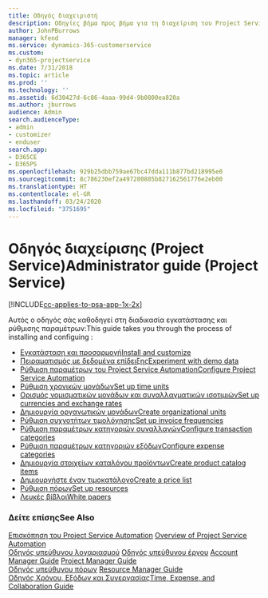 ```yaml
---
title: Οδηγός διαχειριστή
description: Οδηγίες βήμα προς βήμα για τη διαχείριση του Project Service
author: JohnPBurrows
manager: kfend
ms.service: dynamics-365-customerservice
ms.custom:
- dyn365-projectservice
ms.date: 7/31/2018
ms.topic: article
ms.prod: ''
ms.technology: ''
ms.assetid: 6d30427d-6c86-4aaa-99d4-9b0800ea820a
ms.author: jburrows
audience: Admin
search.audienceType:
- admin
- customizer
- enduser
search.app:
- D365CE
- D365PS
ms.openlocfilehash: 929b25dbb759ae67bc47dda111b877bd218995e0
ms.sourcegitcommit: 8c786230ef2a497280885b827162561776e2eb00
ms.translationtype: HT
ms.contentlocale: el-GR
ms.lasthandoff: 03/24/2020
ms.locfileid: "3751695"
---
```

# <a name="administrator-guide-project-service"></a><span data-ttu-id="3f40a-103">Οδηγός διαχείρισης (Project Service)</span><span class="sxs-lookup"><span data-stu-id="3f40a-103">Administrator guide (Project Service)</span></span>

[!INCLUDE[cc-applies-to-psa-app-1x-2x](../includes/cc-applies-to-psa-app-1x-2x.md)]

<span data-ttu-id="3f40a-104">Αυτός ο οδηγός σάς καθοδηγεί στη διαδικασία εγκατάστασης και ρύθμισης παραμέτρων:</span><span class="sxs-lookup"><span data-stu-id="3f40a-104">This guide takes you through the process of installing and configuing :</span></span>  
  
- [<span data-ttu-id="3f40a-105">Εγκατάσταση και προσαρμογή</span><span class="sxs-lookup"><span data-stu-id="3f40a-105">Install and customize</span></span>](install-customize.md)
- [<span data-ttu-id="3f40a-106">Πειραματισμός με δεδομένα επίδειξης</span><span class="sxs-lookup"><span data-stu-id="3f40a-106">Experiment with demo data</span></span>](use-demo-data.md)
- [<span data-ttu-id="3f40a-107">Ρύθμιση παραμέτρων του Project Service Automation</span><span class="sxs-lookup"><span data-stu-id="3f40a-107">Configure Project Service Automation</span></span>](configure.md)
- [<span data-ttu-id="3f40a-108">Ρύθμιση χρονικών μονάδων</span><span class="sxs-lookup"><span data-stu-id="3f40a-108">Set up time units</span></span>](set-up-time-units.md)
- [<span data-ttu-id="3f40a-109">Ορισμός νομισματικών μονάδων και συναλλαγματικών ισοτιμιών</span><span class="sxs-lookup"><span data-stu-id="3f40a-109">Set up currencies and exchange rates</span></span>](set-up-currencies-exchange-rates.md)
- [<span data-ttu-id="3f40a-110">Δημιουργία οργανωτικών μονάδων</span><span class="sxs-lookup"><span data-stu-id="3f40a-110">Create organizational units</span></span>](create-organizational-units.md)
- [<span data-ttu-id="3f40a-111">Ρύθμιση συχνοτήτων τιμολόγησης</span><span class="sxs-lookup"><span data-stu-id="3f40a-111">Set up invoice frequencies</span></span>](set-up-invoice-frequencies.md)
- [<span data-ttu-id="3f40a-112">Ρύθμιση παραμέτρων κατηγοριών συναλλαγών</span><span class="sxs-lookup"><span data-stu-id="3f40a-112">Configure transaction categories</span></span>](configure-transaction-categories.md)
- [<span data-ttu-id="3f40a-113">Ρύθμιση παραμέτρων κατηγοριών εξόδων</span><span class="sxs-lookup"><span data-stu-id="3f40a-113">Configure expense categories</span></span>](configure-expense-categories.md)
- [<span data-ttu-id="3f40a-114">Δημιουργία στοιχείων καταλόγου προϊόντων</span><span class="sxs-lookup"><span data-stu-id="3f40a-114">Create product catalog items</span></span>](create-product-catalog-items.md)
- [<span data-ttu-id="3f40a-115">Δημιουργήστε έναν τιμοκατάλογο</span><span class="sxs-lookup"><span data-stu-id="3f40a-115">Create a price list</span></span>](create-price-list.md)
- [<span data-ttu-id="3f40a-116">Ρύθμιση πόρων</span><span class="sxs-lookup"><span data-stu-id="3f40a-116">Set up resources</span></span>](set-up-resources.md)
- [<span data-ttu-id="3f40a-117">Λευκές βίβλοι</span><span class="sxs-lookup"><span data-stu-id="3f40a-117">White papers</span></span>](white-papers.md)
  
### <a name="see-also"></a><span data-ttu-id="3f40a-118">Δείτε επίσης</span><span class="sxs-lookup"><span data-stu-id="3f40a-118">See Also</span></span>  
 <span data-ttu-id="3f40a-119">[Επισκόπηση του Project Service Automation](../project-service/overview.md)  </span><span class="sxs-lookup"><span data-stu-id="3f40a-119">[Overview of Project Service Automation](../project-service/overview.md)  </span></span>  
 <span data-ttu-id="3f40a-120">[Οδηγός υπεύθυνου λογαριασμού](../project-service/account-manager-guide.md) [Οδηγός υπεύθυνου έργου](../project-service/project-manager-guide.md) </span><span class="sxs-lookup"><span data-stu-id="3f40a-120">[Account Manager Guide](../project-service/account-manager-guide.md) [Project Manager Guide](../project-service/project-manager-guide.md) </span></span>  
 <span data-ttu-id="3f40a-121">[Οδηγός υπεύθυνου πόρων](../project-service/resource-manager-guide.md) </span><span class="sxs-lookup"><span data-stu-id="3f40a-121">[Resource Manager Guide](../project-service/resource-manager-guide.md) </span></span>  
 [<span data-ttu-id="3f40a-122">Οδηγός Χρόνου, Εξόδων και Συνεργασίας</span><span class="sxs-lookup"><span data-stu-id="3f40a-122">Time, Expense, and Collaboration Guide</span></span>](../project-service/time-expense-collaboration-guide.md)
